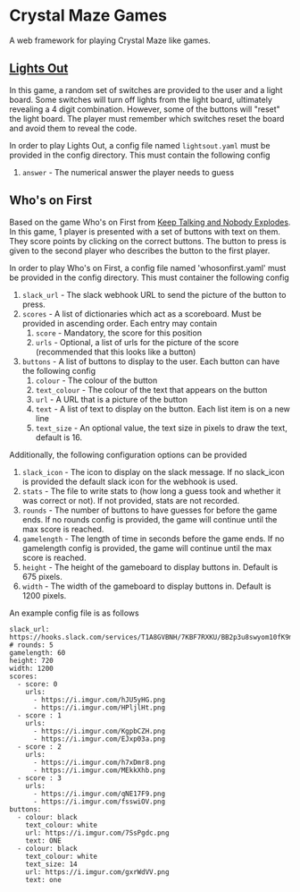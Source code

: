 # Crystal Maze Games

A web framework for playing Crystal Maze like games. 

## [Lights Out](http://www.crystalmazedatabase.com/game.php?id=2)

In this game, a random set of switches are provided to the user and a light board. Some switches will turn off lights from the light board, ultimately revealing
a 4 digit combination. However, some of the buttons will "reset" the light board. The player must remember which switches reset the board and avoid them to reveal
the code.

In order to play Lights Out, a config file named `lightsout.yaml` must be provided in the config directory. This must contain the following config

1. `answer` - The numerical answer the player needs to guess

## Who's on First

Based on the game Who's on First from [Keep Talking and Nobody Explodes](https://keeptalkinggame.com/). In this game, 1 player is presented with a set of buttons
with text on them. They score points by clicking on the correct buttons. The button to press is given to the second player who describes the button to the first
player.

In order to play Who's on First, a config file named 'whosonfirst.yaml' must be provided in the config directory. This must container the following config

1. `slack_url` - The slack webhook URL to send the picture of the button to press.
1. `scores` - A list of dictionaries which act as a scoreboard. Must be provided in ascending order. Each entry may contain
	1. `score` - Mandatory, the score for this position
	1. `urls` - Optional, a list of urls for the picture of the score (recommended that this looks like a button)
1. `buttons` - A list of buttons to display to the user. Each button can have the following config
	1. `colour` - The colour of the button
	1. `text_colour` - The colour of the text that appears on the button
	1. `url` - A URL that is a picture of the button
	1. `text` - A list of text to display on the button. Each list item is on a new line
	1. `text_size` - An optional value, the text size in pixels to draw the text, default is 16.

Additionally, the following configuration options can be provided

1. `slack_icon` - The icon to display on the slack message. If no slack_icon is provided the default slack icon for the webhook is used.
1. `stats` - The file to write stats to (how long a guess took and whether it was correct or not). If not provided, stats are not recorded.
1. `rounds` - The number of buttons to have guesses for before the game ends. If no rounds config is provided, the game will continue until the max score is reached.
1. `gamelength` - The length of time in seconds before the game ends. If no gamelength config is provided, the game will continue until the max score is reached.
1. `height` - The height of the gameboard to display buttons in. Default is 675 pixels.
1. `width` - The width of the gameboard to display buttons in. Default is 1200 pixels.

An example config file is as follows

```
slack_url: https://hooks.slack.com/services/T1A8GVBNH/7KBF7RXKU/BB2p3u8swyom10fK9mPBWthw
# rounds: 5
gamelength: 60
height: 720
width: 1200
scores:
  - score: 0
    urls: 
      - https://i.imgur.com/hJU5yHG.png
      - https://i.imgur.com/HPljlHt.png
  - score : 1
    urls:
      - https://i.imgur.com/KgpbCZH.png
      - https://i.imgur.com/EJxp03a.png
  - score : 2
    urls:
      - https://i.imgur.com/h7xDmr8.png
      - https://i.imgur.com/MEkkXhb.png
  - score : 3
    urls:
      - https://i.imgur.com/qNE17F9.png
      - https://i.imgur.com/fsswiOV.png
buttons:
  - colour: black
    text_colour: white
    url: https://i.imgur.com/7SsPgdc.png
    text: ONE
  - colour: black
    text_colour: white
    text_size: 14
    url: https://i.imgur.com/gxrWdVV.png
    text: one

```